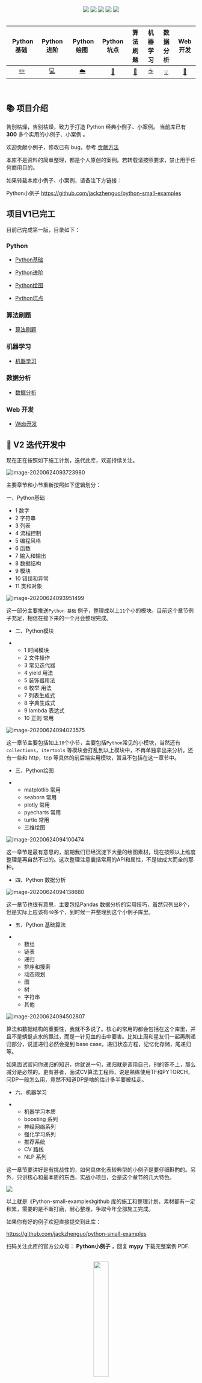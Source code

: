 <div align="center">
<img src="https://img.shields.io/badge/-Python-brightgreen">
<img src="https://img.shields.io/badge/-%E6%95%B0%E6%8D%AE%E5%88%86%E6%9E%90-yellowgreen">
<img src="https://img.shields.io/badge/-%E7%AE%97%E6%B3%95-yellow">
<img src="https://img.shields.io/badge/-%E6%9C%BA%E5%99%A8%E5%AD%A6%E4%B9%A0-lightgrey">
<a href="https://static01.imgkr.com/temp/c6e10a16c4764dcdb32587760f6769ec.png" width="28%"><img src="https://img.shields.io/badge/%E5%85%AC%E4%BC%97%E5%8F%B7-Python%E5%B0%8F%E4%BE%8B%E5%AD%90-orange"></a>
</div>
<br>

| &nbsp;Python基础&nbsp; | Python进阶 | &nbsp;Python绘图&nbsp;|Python坑点| 算法刷题|机器学习|         数据分析|Web开发|
| :---: | :----: | :---: | :----: | :----: | :----: | :----: | :----: |
| [:pencil2:](./Python基础/Python基础.md) | [:computer:](./Python进阶/Python进阶.md) | [:cloud:](./Python绘图/Python绘图.md) | [:art:](./Python坑点/Python坑点.md) | [:floppy_disk:](./算法刷题/算法刷题.md) |[:coffee:](./机器学习/机器学习入门前.md)| [:bulb:](./数据分析/数据分析.md) |[:wrench:](./Web开发/Web开发.md)|

<br>

## 📚 项目介绍

告别枯燥，告别枯燥，致力于打造 Python 经典小例子、小案例。 当前库已有 **300** 多个实用的小例子、小案例 。

欢迎贡献小例子，修改已有 bug，参考  [贡献方法](./contributing.md) 

本库不是资料的简单整理，都是个人原创的案例。若转载请按照要求，禁止用于任何商用目的。

如果转载本库小例子、小案例，请备注下方链接：

Python小例子 https://github.com/jackzhenguo/python-small-examples

## 项目V1已完工

目前已完成第一版，目录如下：

### Python 

- [Python基础](./Python基础/Python基础.md)

-  [Python进阶](./Python进阶/Python进阶.md)

-  [Python绘图](./Python绘图/Python绘图.md)

- [Python坑点](./Python坑点/Python坑点.md)

### 算法刷题

-  [算法刷题](./算法刷题/算法刷题.md)

### 机器学习

- [机器学习](./机器学习/机器学习入门前.md)

### 数据分析

- [数据分析](./数据分析/数据分析.md)

### Web 开发

- [Web开发](./Web开发/Web开发.md)


## 🔨 V2 迭代开发中

现在正在按照如下施工计划，迭代此库，欢迎持续关注。

![image-20200624093723980](./img/image-20200624093723980.png)

主要章节和小节重新按照如下逻辑划分：

一、Python基础

  - 1 数字
  - 2 字符串
  - 3 列表
  - 4 流程控制
  - 5 编程风格
  - 6 函数
  - 7 输入和输出
  - 8 数据结构
  - 9 模块
  - 10 错误和异常
  - 11 类和对象

![image-20200624093951499](./img/image-20200624093951499.png)

这一部分主要推送`Python 基础` 例子，整理成以上`11`个小的模块。目前这个章节例子充足，相信在接下来的一个月会整理完成。

- 二、Python模块

- - 1 时间模块
  - 2 文件操作
  - 3 常见迭代器
  - 4 yield 用法
  - 5 装饰器用法
  - 6 枚举 用法
  - 7 列表生成式
  - 8 字典生成式
  - 9 lambda 表达式
  - 10 正则 常用

![image-20200624094023575](./img/image-20200624094023575.png)

这一章节主要包括如上`10`个小节，主要包括`Python`常见的小模块，当然还有`collections`，`itertools` 等模块会打乱到以上模块中，不再单独拿出来分析。还有一些和 http，tcp 等具体的前后端实用模块，暂且不包括在这一章节中。

- 三、Python绘图

- - matplotlib 常用
  - seaborn 常用
  - plotly 常用
  - pyecharts 常用
  - turtle 常用
  - 三维绘图

![image-20200624094100474](./img/image-20200624094100474.png)

这一章节是最有意思的，前期我们已经沉淀下大量的绘图素材，现在按照以上维度整理是再自然不过的。这次整理注意囊括常用的API和属性，不是做成大而全的那种。

- 四、Python 数据分析

![image-20200624094138680](./img/image-20200624094138680.png)

这一章节也很有意思，主要包括Pandas 数据分析的实用技巧，虽然只列出8个，但是实际上应该有`40`多个，到时候一并整理到这个小例子库里。

- 五、Python 基础算法

- - 数组
  - 链表
  - 递归
  - 排序和搜索
  - 动态规划
  - 图
  - 树
  - 字符串
  - 其他

![image-20200624094502807](./img/image-20200624094502807.png)

算法和数据结构的重要性，我就不多说了。核心的常用的都会包括在这个库里，并且不是蜻蜓点水的飘过，而是一针见血的击中要害。比如上周和星友们一起再刷递归部分，说道递归必然会提到 base case，递归状态方程，记忆化存储，尾递归等。

如果面试官问你递归的知识，你就说一句，递归就是调用自己，别的答不上，那么减分是必然的。更有甚者，面试CV算法工程师，说是熟练使用TF和PYTORCH，问DP一般怎么用，竟然不知道DP是啥的估计多半要被挂走。

- 六、机器学习

- - 机器学习本质
  - boosting 系列
  - 神经网络系列
  - 强化学习系列
  - 推荐系统
  - CV 路线
  - NLP 系列

这一章节要讲好是有挑战性的，如何具体化表较典型的小例子是要仔细斟酌的。另外，只讲核心和最本质的东西，实战小项目，会是这个章节的几大特色。

![](./img/image-20200624094538105.png)

以上就是《Python-small-examples》github 库的施工和整理计划，素材都有一定积累，需要的是不断打磨，耐心整理，争取今年全部施工完成。

如果你有好的例子欢迎直接提交到此库：

https://github.com/jackzhenguo/python-small-examples


扫码关注此库的官方公众号： **Python小例子** ，回复 **mypy** 下载完整案例 PDF.  

<br>
<div align="center">
    <img src="img/Python小例子.jpg" width="28%"/>
</div>
<br>